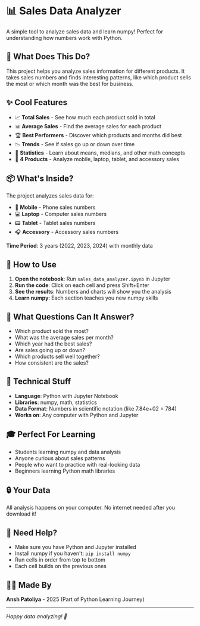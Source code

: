 # 📊 Sales Data Analyzer

A simple tool to analyze sales data and learn numpy! Perfect for understanding how numbers work with Python.

## 🌟 What Does This Do?

This project helps you analyze sales information for different products. It takes sales numbers and finds interesting patterns, like which product sells the most or which month was the best for business.

## ✨ Cool Features

- 📈 **Total Sales** - See how much each product sold in total
- 📊 **Average Sales** - Find the average sales for each product  
- 🏆 **Best Performers** - Discover which products and months did best
- 📉 **Trends** - See if sales go up or down over time
- 🔢 **Statistics** - Learn about means, medians, and other math concepts
- 📱 **4 Products** - Analyze mobile, laptop, tablet, and accessory sales

## 📦 What's Inside?

The project analyzes sales data for:
- 📱 **Mobile** - Phone sales numbers
- 💻 **Laptop** - Computer sales numbers  
- 📟 **Tablet** - Tablet sales numbers
- 🎧 **Accessory** - Accessory sales numbers

**Time Period**: 3 years (2022, 2023, 2024) with monthly data

## 🚀 How to Use

1. **Open the notebook**: Run `sales_data_analyzer.ipynb` in Jupyter
2. **Run the code**: Click on each cell and press Shift+Enter
3. **See the results**: Numbers and charts will show you the analysis
4. **Learn numpy**: Each section teaches you new numpy skills

## 🎯 What Questions Can It Answer?

- Which product sold the most?
- What was the average sales per month?
- Which year had the best sales?
- Are sales going up or down?
- Which products sell well together?
- How consistent are the sales?

## 💾 Technical Stuff

- **Language**: Python with Jupyter Notebook
- **Libraries**: numpy, math, statistics
- **Data Format**: Numbers in scientific notation (like 7.84e+02 = 784)
- **Works on**: Any computer with Python and Jupyter

## 🎓 Perfect For Learning

- Students learning numpy and data analysis
- Anyone curious about sales patterns
- People who want to practice with real-looking data
- Beginners learning Python math libraries

## 🔒 Your Data

All analysis happens on your computer. No internet needed after you download it!

## 🐛 Need Help?

- Make sure you have Python and Jupyter installed
- Install numpy if you haven't: `pip install numpy`
- Run cells in order from top to bottom
- Each cell builds on the previous ones

## 👨‍💻 Made By

**Ansh Patoliya** - 2025 (Part of Python Learning Journey)

---

*Happy data analyzing! 🎉*